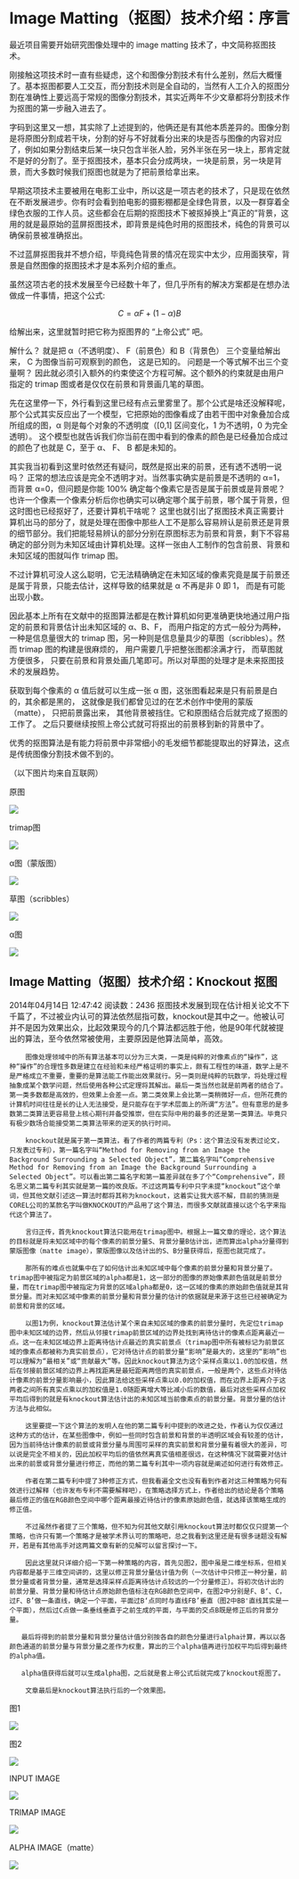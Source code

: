 # Image Matting（抠图）技术介绍：序言

最近项目需要开始研究图像处理中的 image matting 技术了，中文简称抠图技术。   

刚接触这项技术时一直有些疑虑，这个和图像分割技术有什么差别，然后大概懂了。基本抠图都要人工交互，而分割技术则是全自动的，当然有人工介入的抠图分割在准确性上要远高于常规的图像分割技术，其实近两年不少文章都将分割技术作为抠图的第一步融入进去了。

字码到这里又一想，其实除了上述提到的，他俩还是有其他本质差异的。图像分割是将原图分割成若干块，分割的好与不好就看分出来的块是否与图像的内容对应了，例如如果分割结束后某一块只包含半张人脸，另外半张在另一块上，那肯定就不是好的分割了。至于抠图技术，基本只会分成两块，一块是前景，另一块是背景，而大多数时候我们抠图也就是为了把前景给拿出来。

早期这项技术主要被用在电影工业中，所以这是一项古老的技术了，只是现在依然在不断发展进步。你有时会看到拍电影的摄影棚都是全绿色背景，以及一群穿着全绿色衣服的工作人员。这些都会在后期的抠图技术下被抠掉换上“真正的”背景，这用的就是最原始的蓝屏抠图技术，即背景是纯色时用的抠图技术，纯色的背景可以确保前景被准确抠出。  

不过蓝屏抠图我并不想介绍，毕竟纯色背景的情况在现实中太少，应用面狭窄，背景是自然图像的抠图技术才是本系列介绍的重点。  

虽然这项古老的技术发展至今已经数十年了，但几乎所有的解决方案都是在想办法做成一件事情，把这个公式: 

$$
C = \alpha F + (1 - \alpha) B
$$

给解出来，这里就暂时把它称为抠图界的 “上帝公式” 吧。   

解什么？ 就是把 α（不透明度）、 F（前景色）和 B（背景色） 三个变量给解出来， C 为图像当前可观察到的颜色， 这是已知的。 问题是一个等式解不出三个变量啊？ 因此就必须引入额外的约束使这个方程可解。这个额外的约束就是由用户指定的 trimap 图或者是仅仅在前景和背景画几笔的草图。  

先在这里停一下，外行看到这里已经有点云里雾里了。那个公式是啥还没解释呢，那个公式其实反应出了一个模型，它把原始的图像看成了由若干图中对象叠加合成所组成的图，α 则是每个对象的不透明度（[0,1] 区间变化，1 为不透明，0 为完全透明）。 这个模型也就告诉我们你当前在图中看到的像素的颜色是已经叠加合成过的颜色了也就是 C，至于 α、 F、 B 都是未知的。   

其实我当初看到这里时依然还有疑问，既然是抠出来的前景，还有透不透明一说吗？ 正常的想法应该是完全不透明才对。当然事实确实是前景是不透明的 α=1， 而背景 α=0，但问题是你能 100% 确定每个像素它是否是属于前景或是背景呢？ 也许一个像素一个像素分析后你也确实可以确定哪个属于前景，哪个属于背景，但这时图也已经抠好了，还要计算机干啥呢？ 这里也就引出了抠图技术真正需要计算机出马的部分了，就是处理在图像中那些人工不是那么容易辨认是前景还是背景的细节部分。我们把能轻易辨认的部分分别在原图标志为前景和背景，剩下不容易确定的部分则为未知区域由计算机处理。这样一张由人工制作的包含前景、背景和未知区域的图就叫作 trimap 图。 

不过计算机可没人这么聪明，它无法精确确定在未知区域的像素究竟是属于前景还是属于背景，只能去估计，这样导致的结果就是 α 不再是非 0 即 1， 而是有可能出现小数。  

因此基本上所有在文献中的抠图算法都是在教计算机如何更准确更快地通过用户指定的前景和背景估计出未知区域的 α、B、F， 而用户指定的方式一般分为两种，一种是信息量很大的 trimap 图，另一种则是信息量具少的草图（scribbles）。然而 trimap 图的构建是很麻烦的， 用户需要几乎把整张图都涂满才行， 而草图就方便很多， 只要在前景和背景处画几笔即可。所以对草图的处理才是未来抠图技术的发展趋势。  

获取到每个像素的 α 值后就可以生成一张 α 图，这张图看起来是只有前景是白的，其余都是黑的， 这就像是我们都曾见过的在艺术创作中使用的蒙版（matte）， 只把前景露出来， 其他背景被挡住。它和原图结合后就完成了抠图的工作了。 之后只要继续按照上帝公式就可将抠出的前景移到新的背景中了。   
 
优秀的抠图算法是有能力将前景中非常细小的毛发细节都能提取出的好算法，这点是传统图像分割技术做不到的。   


（以下图片均来自互联网）


原图

![](https://img-blog.csdn.net/20140331105000937?watermark/2/text/aHR0cDovL2Jsb2cuY3Nkbi5uZXQvYmx1ZXN3aGVu/font/5a6L5L2T/fontsize/400/fill/I0JBQkFCMA==/dissolve/70/gravity/SouthEast)  

trimap图

![](https://img-blog.csdn.net/20140331105046015?watermark/2/text/aHR0cDovL2Jsb2cuY3Nkbi5uZXQvYmx1ZXN3aGVu/font/5a6L5L2T/fontsize/400/fill/I0JBQkFCMA==/dissolve/70/gravity/SouthEast)  

α图（蒙版图）

![](https://img-blog.csdn.net/20140331105302375?watermark/2/text/aHR0cDovL2Jsb2cuY3Nkbi5uZXQvYmx1ZXN3aGVu/font/5a6L5L2T/fontsize/400/fill/I0JBQkFCMA==/dissolve/70/gravity/SouthEast)  

草图（scribbles）

![](https://img-blog.csdn.net/20140331105439875?watermark/2/text/aHR0cDovL2Jsb2cuY3Nkbi5uZXQvYmx1ZXN3aGVu/font/5a6L5L2T/fontsize/400/fill/I0JBQkFCMA==/dissolve/70/gravity/SouthEast)  

α图

![](https://img-blog.csdn.net/20140331105515406?watermark/2/text/aHR0cDovL2Jsb2cuY3Nkbi5uZXQvYmx1ZXN3aGVu/font/5a6L5L2T/fontsize/400/fill/I0JBQkFCMA==/dissolve/70/gravity/SouthEast)  



## Image Matting（抠图）技术介绍：Knockout 抠图
2014年04月14日 12:47:42 阅读数：2436
        抠图技术发展到现在估计相关论文不下千篇了，不过被业内认可的算法依然屈指可数，knockout是其中之一。他被认可并不是因为效果出众，比起效果现今的几个算法都远胜于他，他是90年代就被提出的算法，至今依然常被使用，主要原因是他算法简单，高效。

        图像处理领域中的所有算法基本可以分为三大类，一类是纯粹的对像素点的“操作”，这种“操作”的合理性多数是建立在经验和未经严格证明的事实上，颇有工程性的味道，数学上是不是严格成立不重要，重要的是算法能工作能出效果就行。另一类则是纯粹的玩数学，将处理过程抽象成某个数学问题，然后使用各种公式定理将其解出。最后一类当然也就是前两者的结合了。第一类多数都是高效的，但效果上会差一点。第二类效果上会比第一类稍微好一点，但所花费的计算机时间往往是长的让人无法接受，是只能存在于学术层面上的所谓“方法”。但有意思的是多数第二类算法更容易登上核心期刊并备受推崇，但在实际中用的最多的还是第一类算法。毕竟只有极少数场合能接受第二类算法带来的逆天的执行时间。

        knockout就是属于第一类算法，看了作者的两篇专利（Ps：这个算法没有发表过论文，只发表过专利），第一篇名字叫“Method for Removing from an Image the Background Surrounding a Selected Object”，第二篇名字叫“Comprehensive Method for Removing from an Image the Background Surrounding a Selected Object”。可以看出第二篇名字和第一篇差异就在多了个“Comprehensive”，顾名思义第二篇专利其实就是第一篇的改良版。不过这两篇专利中只字未提“knockout”这个单词，但其他文献引述这一算法时都将其称为knockout，这着实让我大惑不解，目前的猜测是COREL公司的某款名字叫做KNOCKOUT的产品用了这个算法，而很多文献就直接以这个名字来指代这个算法了。

        言归正传，首先knockout算法只能用在trimap图中。根据上一篇文章的理论，这个算法的目标就是将未知区域中的每个像素的前景分量S、背景分量B估计出，进而算出alpha分量得到蒙版图像（matte image），蒙版图像以及估计出的S、B分量获得后，抠图也就完成了。

        那所有的难点也就集中在了如何估计出未知区域中每个像素的前景分量和背景分量了。trimap图中被指定为前景区域的alpha都是1，这一部分的图像的原始像素颜色值就是前景分量，而在trimap图中被指定为背景的区域alpha都是0，这一区域的像素的原始颜色值就是其背景分量。而对未知区域中像素的前景分量和背景分量的估计的依据就是来源于这些已经被确定为前景和背景的区域。

        以图1为例，knockout算法估计某个来自未知区域的像素的前景分量时，先定位trimap图中未知区域的边界，然后从邻接trimap前景区域的边界处找到离待估计的像素点距离最近一点。这一在未知区域边界上距离待估计点最近的真实前景点（trimap图中所有被标记为前景区域的像素点都被称为真实前景点），它对待估计点的前景分量“影响”是最大的，这里的“影响”也可以理解为“最相关”或“贡献最大”等。因此knockout算法为这个采样点乘以1.0的加权值，然后在邻接前景区域的边界上再找距离是最短距离两倍的真实前景点，一般是两个，这些点对待估计像素的前景分量影响最小，因此算法给这些采样点乘以0.0的加权值，而在边界上距离介于这两者之间所有真实点乘以的加权值是1.0随距离增大等比减小后的数值，最后对这些采样点加权平均后得到的就是有knockout算法估计出的未知区域当前像素点的前景分量。背景分量的估计方法与此相似。

        这里要提一下这个算法的发明人在他的第二篇专利中提到的改进之处，作者认为仅仅通过这种方式的估计，在某些图像中，例如一些同时包含前景和背景的半透明区域会有较差的估计，因为当前待估计像素的前景或背景分量与周围可采样的真实前景和背景分量有着很大的差异，可以说是完全不相关的，因此加权平均后的值依然离真实值相差很远，在这种情况下就需要对估计出来的前景或背景分量进行修正，而他的第二篇专利其中一项内容就是阐述如何进行有效修正。

        作者在第二篇专利中提了3种修正方式，但我看遍全文也没有看到作者对这三种策略为何有效进行过解释（也许发布专利不需要解释吧），在策略选择方式上，作者给出的结论是各个策略最后修正的值在RGB颜色空间中哪个距离最接近待估计的像素原始颜色值，就选择该策略生成的修正值。

        不过虽然作者提了三个策略，但不知为何其他文献引用knockout算法时都仅仅只提第一个策略，也许只有第一个策略才是被学术界认可的策略吧，总之我看到这里还是有很多谜题没有解开，若是有其他高手对这两篇文章有新的见解可以留言探讨一下。

        因此这里就只详细介绍一下第一种策略的内容，首先见图2，图中虽是二维坐标系，但相关内容都是基于三维空间讲的，这里以修正背景分量估计值为例（一次估计中只修正一种分量，前景分量或者背景分量，通常是选择采样点距离待估计点较远的一个分量修正）。将初次估计出的前景分量、背景分量和待估计点原始颜色值标注在RGB颜色空间中，在图2中分别是F、B‘、C，过F、B’做一条直线，确定一个平面，平面过B‘点同时与直线FB’垂直（图2中BB'直线其实是一个平面），然后过C点做一条垂线垂直于之前生成的平面，与平面的交点B既是修正后的背景分量。

       最后将得到的前景分量和背景分量估计值分别按各自的颜色分量进行alpha计算，再以以各颜色通道的前景分量与背景分量之差作为权重，算出的三个alpha值再进行加权平均后得到最终的alpha值。

       alpha值获得后就可以生成alpha图，之后就是套上帝公式后就完成了knockout抠图了。

        文章最后是knockout算法执行后的一个效果图。



图1


![](https://img-blog.csdn.net/20140416220602171?watermark/2/text/aHR0cDovL2Jsb2cuY3Nkbi5uZXQvYmx1ZXN3aGVu/font/5a6L5L2T/fontsize/400/fill/I0JBQkFCMA==/dissolve/70/gravity/Center)   


图2


![](https://img-blog.csdn.net/20140416220612734?watermark/2/text/aHR0cDovL2Jsb2cuY3Nkbi5uZXQvYmx1ZXN3aGVu/font/5a6L5L2T/fontsize/400/fill/I0JBQkFCMA==/dissolve/70/gravity/Center)  


INPUT IMAGE


![](https://img-blog.csdn.net/20140416221800578?watermark/2/text/aHR0cDovL2Jsb2cuY3Nkbi5uZXQvYmx1ZXN3aGVu/font/5a6L5L2T/fontsize/400/fill/I0JBQkFCMA==/dissolve/70/gravity/Center)  




TRIMAP IMAGE

![](https://img-blog.csdn.net/20140416221807734?watermark/2/text/aHR0cDovL2Jsb2cuY3Nkbi5uZXQvYmx1ZXN3aGVu/font/5a6L5L2T/fontsize/400/fill/I0JBQkFCMA==/dissolve/70/gravity/Center)   





ALPHA IMAGE（matte）

![](https://img-blog.csdn.net/20140416221812546?watermark/2/text/aHR0cDovL2Jsb2cuY3Nkbi5uZXQvYmx1ZXN3aGVu/font/5a6L5L2T/fontsize/400/fill/I0JBQkFCMA==/dissolve/70/gravity/Center)   